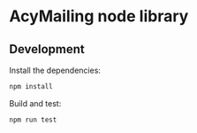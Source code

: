 # AcyMailing node library

## Development

Install the dependencies:

```bash
npm install
```

Build and test:

```bash
npm run test
```


